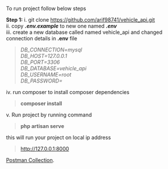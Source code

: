To run project follow below steps

**Step 1:** 
i. git clone https://github.com/arif98741/vehicle_api.git <br>
ii. copy **_.env.example_** to new one named **_.env_** <br>
iii. create a new database called named vehicle_api and changed connection details in **.env** file

> _DB_CONNECTION=mysql <br>
DB_HOST=127.0.0.1 <br>
DB_PORT=3306 <br>
DB_DATABASE=vehicle_api <br>
DB_USERNAME=root <br>
DB_PASSWORD=_


iv. run composer to install composer dependencies <br>
    
> **composer install**

v. Run project by running command
> **php artisan serve**

this will run your project on local ip address 
> http://127.0.0.1:8000

[Postman Collection](https://raw.githubusercontent.com/arif98741/vehicle_api/german/Vehicle%20Api%20Postman%20collection.json).


